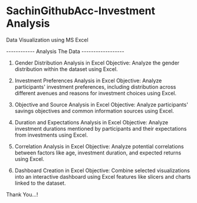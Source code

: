 # SachinGithubAcc-Investment Analysis
Data Visualization using MS Excel

------------ Analysis The Data ------------------
1. Gender Distribution Analysis in Excel
   Objective: Analyze the gender distribution within the dataset using Excel.

2.  Investment Preferences Analysis in Excel
   Objective: Analyze participants' investment preferences, including
   distribution across different avenues and reasons for investment
   choices using Excel.

3. Objective and Source Analysis in Excel
 Objective: Analyze participants' savings objectives and common
 information sources using Excel.

4. Duration and Expectations Analysis in Excel
 Objective: Analyze investment durations mentioned by
 participants and their expectations from investments using Excel.

5. Correlation Analysis in Excel
 Objective: Analyze potential correlations between factors like
 age, investment duration, and expected returns using Excel.
 
6. Dashboard Creation in Excel
 Objective: Combine selected visualizations into an interactive
 dashboard using Excel features like slicers and charts linked to the
 dataset.

Thank You...!
 

